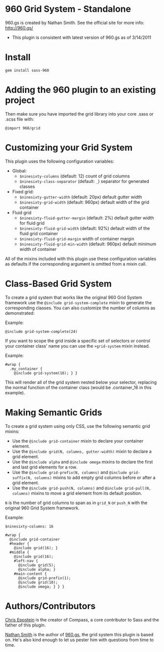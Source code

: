 960 Grid System - Standalone
================================

960.gs is created by Nathan Smith. See the official site for more info: <http://960.gs/>

* This plugin is consistent with latest version of 960.gs as of 3/14/2011

Install
=======

    gem install sass-960

Adding the 960 plugin to an existing project
============================================

Then make sure you have imported the grid library into your core .sass or .scss file with:

    @import 960/grid

Customizing your Grid System
============================

This plugin uses the following configuration variables:

* Global:
  * `$ninesixty-columns` (default: 12) count of grid columns
  * `$ninesixty-class-separator` (default: `_`) separator for generated classes
* Fixed grid:
  * `$ninesixty-gutter-width` (default: 20px) default gutter width
  * `$ninesixty-grid-width` (default: 960px) default width of the grid container
* Fluid grid
  * `$ninesixty-fluid-gutter-margin` (default: 2%) default gutter width for fluid grid
  * `$ninesixty-fluid-grid-width` (default: 92%) default width of the fluid grid container
  * `$ninesixty-fluid-grid-margin` width of container margin
  * `$ninesixty-fluid-grid-min-width` (default: 960px) default minimum width of container

All of the mixins included with this plugin use these configuration variables
as defaults if the corresponding argument is omitted from a mixin call.

Class-Based Grid System
=======================

To create a grid system that works like the original 960 Grid System framework
use the `@include grid-system-complete` mixin to generate the corresponding classes. You
can also customize the number of columns as demonstrated:

Example:

    @include grid-system-complete(24)

If you want to scope the grid inside a specific set of selectors or control your container class' name you can use the `+grid-system` mixin instead.

Example:

    #wrap {
      .my_container {
        @include grid-system(16); } }

This will render all of the grid system nested below your selector, replacing the normal function of the container class (would be .container_16 in this example).

Making Semantic Grids
=====================

To create a grid system using only CSS, use the following semantic grid mixins:

* Use the `@include grid-container` mixin to declare your container element.
* Use the `@include grid(N, columns, gutter-width)` mixin to declare a grid element.
* Use the `@include alpha` and `@include omega` mixins to declare the first and last grid elements for a row.
* Use the `@include grid-prefix(N, columns)` and `@include grid-suffix(N, columns)` mixins to add empty grid columns before or after a grid element.
* Use the `@include grid-push(N, columns)` and `@include grid-pull(N, columns)` mixins to move a grid element from its default position.

`N` is the number of grid columns to span as in `grid_N` or `push_N` with the original 960 Grid System framework.

Example:

    $ninesixty-columns: 16

    #wrap {
      @include grid-container
      #header {
        @include grid(16); }
      #middle {
        @include grid(16);
        #left-nav {
          @include grid(5);
          @include alpha; }
        #main-content {
          @include grid-prefix(1);
          @include grid(10);
          @include omega; } } }

Authors/Contributors
====================

[Chris Eppstein](http://chriseppstein.github.com/) is the creator of Compass, a core contributor to Sass and the father of this plugin.

[Nathan Smith](http://sonspring.com/) is the author of [960.gs](http://960.gs/), the grid system this plugin is based on. He's also kind enough to let us pester him with questions from time to time.
